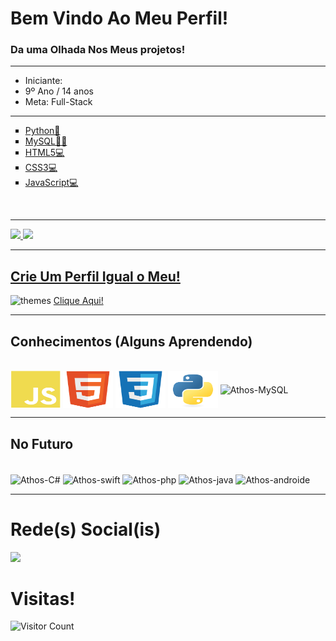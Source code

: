 # Bem Vindo Ao Meu Perfil!

### Da uma Olhada Nos Meus projetos!

<hr>

 - Iniciante:
 - 9º Ano / 14 anos
 - Meta: Full-Stack
 <hr>
 <ul type="square">
     <p>
     <li><a href="https://www.python.org" target="_blank" rel="external">Python🐍</a>     
     <li><a href="https://www.mysql.com" target="_blank" rel="external">MySQL💸🎲</a> 
     <li><a href="https://code.visualstudio.com" target="_blank" rel="external">HTML5💻</a>  
     <li><a href="https://code.visualstudio.com" target="_blank" rel="external">CSS3💻</a>   
     <li><a href="https://nodejs.org/en/" target="_blank" rel="external">JavaScript💻</a>    
     </p>
 </ul>
 <br>
 <hr>
 <div>
  <a href="https://github.com/AthosFB">
  <img height="120em" src="https://github-readme-stats.vercel.app/api?username=AthosFB&layout=compact&hide_title=true&hide_border=true&show_icons=true&include_all_commits=true&line_height=21&bg_color=0,420000,120042&theme=dark">
  <img height="120em" src="https://github-readme-stats.vercel.app/api/top-langs/?username=AthosFB&layout=compact&include_all_commits=true&show_icons=true&line_height=21&bg_color=0,420000,120042&theme=dark">
</div>
 
 <hr>
 
 ## [Crie Um Perfil Igual o Meu!](https://github.com/AthosFB/README.md-Creator/tree/main/files/read-creator)
 
 ![themes](https://user-images.githubusercontent.com/80980718/130240742-64ca568a-dbb1-4cec-9247-d35d96c98cf8.gif)
 [Clique Aqui!](https://github.com/AthosFB/README.md-Creator/tree/main/files/read-creator)
 
<hr>
<h2> Conhecimentos (Alguns Aprendendo) </h2>
 
<div style="display: inline_block"><br>
  <img align="center" alt="Athos-Js" height="60" width="80" src="https://raw.githubusercontent.com/devicons/devicon/master/icons/javascript/javascript-plain.svg">
  <img align="center" alt="Athos-HTML" height="60" width="80" src="https://raw.githubusercontent.com/devicons/devicon/master/icons/html5/html5-original.svg">
  <img align="center" alt="Athos-CSS" height="60" width="80" src="https://raw.githubusercontent.com/devicons/devicon/master/icons/css3/css3-original.svg">
  <img align="center" alt="Athos-Python" height="60" width="80" src="https://raw.githubusercontent.com/devicons/devicon/master/icons/python/python-original.svg">
  <img align="center" alt="Athos-MySQL" height="120" width="120" src="https://waresoft.com.br/wp-content/uploads/2021/04/MySQL_Logo_600x600.png">
</div>
 <hr>
 <h2>No Futuro</h2>
 <div style="display: inline_block"><br>
  <img align="center" alt="Athos-C#" height="60" width="60" src="https://growiz.com.br/wp-content/uploads/2020/08/kisspng-c-programming-language-logo-microsoft-visual-stud-atlas-portfolio-5b899192d7c600.1628571115357423548838.png">
  <img align="center" alt="Athos-swift" height="60" width="80" src="https://ideias.avancadas.info/images/Apple-Swift.png">
  <img align="center" alt="Athos-php" height="60" width="80" src="http://ivaldo.dev/wp-content/uploads/2020/08/php-1-logo-png-transparent.png">
  <img align="center" alt="Athos-java" height="80" width="80" src="https://softmany.com/wp-content/uploads/2017/08/Java-Runtime-Environment-for-Windows.png">
  <img align="center" alt="Athos-androide" height="80" width="80" src="https://2.bp.blogspot.com/-tzm1twY_ENM/XlCRuI0ZkRI/AAAAAAAAOso/BmNOUANXWxwc5vwslNw3WpjrDlgs9PuwQCLcBGAsYHQ/s1600/pasted%2Bimage%2B0.png">
</div>
 <hr>
 
 <h1>Rede(s) Social(is)</h1>
<div> 
  <a href="https://www.instagram.com/athosfavaron/" target="_blank"><img src="https://img.shields.io/badge/-Instagram-%23E4405F?style=for-the-badge&logo=instagram&logoColor=black" target="_blank"></a>
 
 <h1>Visitas!</h1>
 
![Visitor Count](https://profile-counter.glitch.me/{AthosFB}/count.svg)
 
